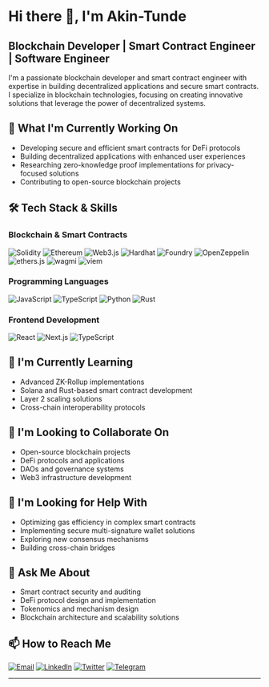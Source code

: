 # Hi there 👋, I'm Akin-Tunde

## Blockchain Developer | Smart Contract Engineer | Software Engineer

I'm a passionate blockchain developer and smart contract engineer with expertise in building decentralized applications and secure smart contracts. I specialize in blockchain technologies, focusing on creating innovative solutions that leverage the power of decentralized systems.

## 🔭 What I'm Currently Working On

- Developing secure and efficient smart contracts for DeFi protocols
- Building decentralized applications with enhanced user experiences
- Researching zero-knowledge proof implementations for privacy-focused solutions
- Contributing to open-source blockchain projects

## 🛠️ Tech Stack & Skills

### Blockchain & Smart Contracts
![Solidity](https://img.shields.io/badge/-Solidity-363636?style=flat-square&logo=solidity&logoColor=white)
![Ethereum](https://img.shields.io/badge/-Ethereum-3C3C3D?style=flat-square&logo=ethereum&logoColor=white)
![Web3.js](https://img.shields.io/badge/-Web3.js-F16822?style=flat-square&logo=web3.js&logoColor=white)
![Hardhat](https://img.shields.io/badge/-Hardhat-FFF100?style=flat-square&logo=hardhat&logoColor=black)
![Foundry](https://img.shields.io/badge/foundry-v0.2.0-informational)
![OpenZeppelin](https://img.shields.io/badge/-OpenZeppelin-4E5EE4?style=flat-square&logo=OpenZeppelin&logoColor=white)
![ethers.js](https://img.shields.io/badge/ethers.js-blue)
![wagmi](https://img.shields.io/badge/wagmi-yellow)
![viem](https://img.shields.io/badge/viem-purple)

### Programming Languages
![JavaScript](https://img.shields.io/badge/-JavaScript-F7DF1E?style=flat-square&logo=javascript&logoColor=black)
![TypeScript](https://img.shields.io/badge/-TypeScript-3178C6?style=flat-square&logo=typescript&logoColor=white)
![Python](https://img.shields.io/badge/-Python-3776AB?style=flat-square&logo=python&logoColor=white)
![Rust](https://img.shields.io/badge/-Rust-000000?style=flat-square&logo=rust&logoColor=white)

### Frontend Development
![React](https://img.shields.io/badge/-React-61DAFB?style=flat-square&logo=react&logoColor=black)
![Next.js](https://img.shields.io/badge/-Next.js-000000?style=flat-square&logo=next.js&logoColor=white)
![TypeScript](https://img.shields.io/badge/-TypeScript-3178C6?style=flat-square&logo=typescript&logoColor=white)


## 🌱 I'm Currently Learning

- Advanced ZK-Rollup implementations
- Solana and Rust-based smart contract development
- Layer 2 scaling solutions
- Cross-chain interoperability protocols

## 👯 I'm Looking to Collaborate On

- Open-source blockchain projects
- DeFi protocols and applications
- DAOs and governance systems
- Web3 infrastructure development

## 🤔 I'm Looking for Help With

- Optimizing gas efficiency in complex smart contracts
- Implementing secure multi-signature wallet solutions
- Exploring new consensus mechanisms
- Building cross-chain bridges

## 💬 Ask Me About

- Smart contract security and auditing
- DeFi protocol design and implementation
- Tokenomics and mechanism design
- Blockchain architecture and scalability solutions

## 📫 How to Reach Me

[![Email](https://img.shields.io/badge/-Email-D14836?style=flat-square&logo=gmail&logoColor=white)](mailto:your.email@example.com)
[![LinkedIn](https://img.shields.io/badge/-LinkedIn-0077B5?style=flat-square&logo=linkedin&logoColor=white)](https://linkedin.com/in/yourprofile)
[![Twitter](https://img.shields.io/badge/-Twitter-1DA1F2?style=flat-square&logo=twitter&logoColor=white)](https://twitter.com/yourhandle)
[![Telegram](https://img.shields.io/badge/-Telegram-2CA5E0?style=flat-square&logo=telegram&logoColor=white)](https://t.me/yourusername)



---


